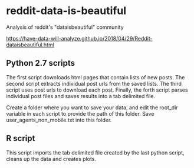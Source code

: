 # reddit-data-is-beautiful
Analysis of reddit's "dataisbeautiful" community

https://have-data-will-analyze.github.io/2018/04/29/Reddit-dataisbeautiful.html

## Python 2.7 scripts

The first script downloads html pages that contain lists of new posts. The second script extracts individual post urls from the saved lists. The third script uses post urls to download each post. Finally, the forth script parses individual post files and saves results into a tab delimited file.

Create a folder where you want to save your data, and edit the root_dir variable in each script to provide the path of this folder. Save user_agents_non_mobile.txt into this folder.

## R script

This script imports the tab delimited file created by the last python script, cleans up the data and creates plots.
